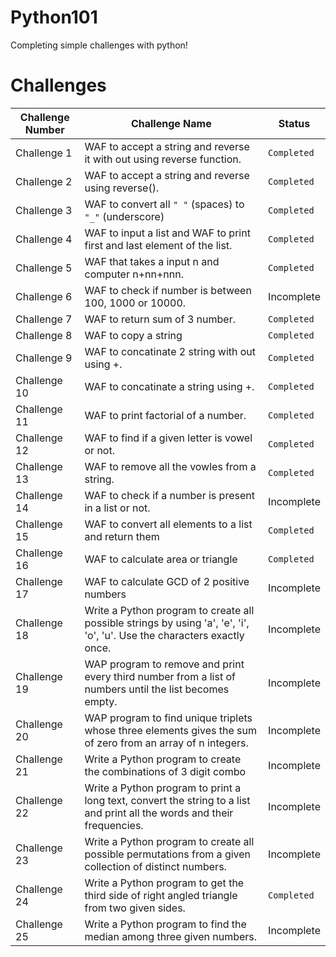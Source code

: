 # Python101
Completing simple challenges with python!

# Challenges
|  Challenge Number               |  Challenge Name                                                                                                          | Status       | 
| -----------------------------   | -----------------------------------------------------------------------------------------------------------------------  | ------------ | 
| Challenge 1                     | WAF to accept a string and reverse it with out using reverse function.                                                   | `Completed`  |
| Challenge 2                     | WAF to accept a string and reverse using reverse().                                                                      | `Completed`  |
| Challenge 3                     | WAF to convert all `" "` (spaces) to `"_"` (underscore)                                                                  | `Completed`  |
| Challenge 4                     | WAF to input a list and WAF to print first and last element of the list.                                                 | `Completed`  |
| Challenge 5                     | WAF that takes a input n and computer n+nn+nnn.                                                                          | `Completed`  |
| Challenge 6                     | WAF to check if number is between 100, 1000 or 10000.                                                                    | Incomplete   |
| Challenge 7                     | WAF to return sum of 3 number.                                                                                           | `Completed`  |
| Challenge 8                     | WAF to copy a string                                                                                                     | `Completed`  |
| Challenge 9                     | WAF to concatinate 2 string with out using +.                                                                            | `Completed`  |
| Challenge 10                    | WAF to concatinate a string using +.                                                                                     | `Completed`  |
| Challenge 11                    | WAF to print factorial of a number.                                                                                      | `Completed`  |
| Challenge 12                    | WAF to find if a given letter is vowel or not.                                                                           | `Completed`  |
| Challenge 13                    | WAF to remove all the vowles from a string.                                                                              | `Completed`  |
| Challenge 14                    | WAF to check if a number is present in a list or not.                                                                    | Incomplete   |
| Challenge 15                    | WAF to convert all elements to a list and return them                                                                    | `Completed`  |
| Challenge 16                    | WAF to calculate area or triangle                                                                                        | `Completed`  |
| Challenge 17                    | WAF to calculate GCD of 2 positive numbers                                                                               | Incomplete   |
| Challenge 18                    | Write a Python program to create all possible strings by using 'a', 'e', 'i', 'o', 'u'. Use the characters exactly once. | Incomplete   |
| Challenge 19                    | WAP program to remove and print every third number from a list of numbers until the list becomes empty.                  | Incomplete   |
| Challenge 20                    | WAP program to find unique triplets whose three elements gives the sum of zero from an array of n integers.              | Incomplete   |
| Challenge 21                    | Write a Python program to create the combinations of 3 digit combo                                                       | Incomplete   |
| Challenge 22                    | Write a Python program to print a long text, convert the string to a list and print all the words and their frequencies. | Incomplete   |
| Challenge 23                    | Write a Python program to create all possible permutations from a given collection of distinct numbers.                  | Incomplete   |
| Challenge 24                    | Write a Python program to get the third side of right angled triangle from two given sides.                              | `Completed`  |
| Challenge 25                    | Write a Python program to find the median among three given numbers.                                                     | Incomplete   |

